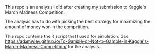 This repo is an analysis I did after creating my submission to Kaggle's March Madness Competition.

The analysis has to do with picking the best strategy for maximizing the amount of money won in the competition.

This repo contains the R script that I used for simulation. See https://adamwlev.github.io/To-Gamble-or-Not-to-Gamble-in-Kaggle's-March-Madness-Competition/ for the analysis.
